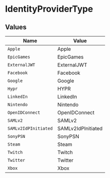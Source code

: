 # IdentityProviderType


## Values

| Name                 | Value                |
| -------------------- | -------------------- |
| `Apple`              | Apple                |
| `EpicGames`          | EpicGames            |
| `ExternalJWT`        | ExternalJWT          |
| `Facebook`           | Facebook             |
| `Google`             | Google               |
| `Hypr`               | HYPR                 |
| `LinkedIn`           | LinkedIn             |
| `Nintendo`           | Nintendo             |
| `OpenIDConnect`      | OpenIDConnect        |
| `SAMLv2`             | SAMLv2               |
| `SAMLv2IdPInitiated` | SAMLv2IdPInitiated   |
| `SonyPSN`            | SonyPSN              |
| `Steam`              | Steam                |
| `Twitch`             | Twitch               |
| `Twitter`            | Twitter              |
| `Xbox`               | Xbox                 |